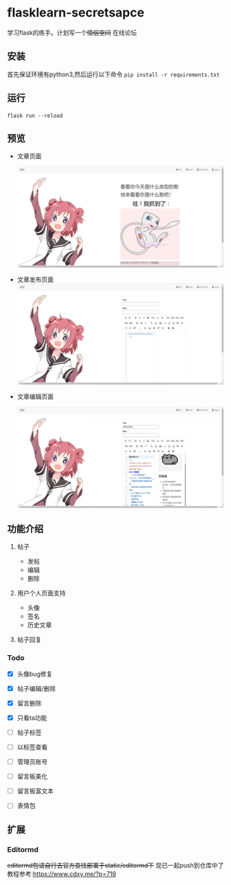 # flasklearn-secretsapce
学习flask的练手。计划写一个~~情侣空间~~ 在线论坛

## 安装
首先保证环境有python3,然后运行以下命令
`pip install -r requirements.txt`

## 运行
`flask run --reload`

## 预览

- 文章页面

  ![微信截图_20200614222332](/README.assert/微信截图_20200614222332.png)

- 文章发布页面![image-20200614222428645](/README.assert/image-20200614222428645.png)

- 文章编辑页面

  ![image-20200614222428645](/README.assert/image_20200616120644.png)

## 功能介绍

1. 帖子

    - 发帖
    - 编辑
    - 删除

2. 用户个人页面支持
    - 头像
    - 签名
    - 历史文章

3. 帖子回复

     

### Todo

- [x] 头像bug修复

- [x] 帖子编辑/删除

- [x] 留言删除

- [x] 只看ta功能

- [ ] 帖子标签

- [ ] 以标签查看

- [ ] 管理员账号

- [ ] 留言板美化

- [ ] 留言板富文本

- [ ] 表情包

  

  

## 扩展

### Editormd
~~editormd包请自行去官方查找部署于static/editormd下~~    现已一起push到仓库中了
教程参考:https://www.cdxy.me/?p=719
